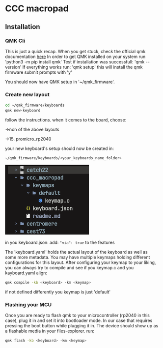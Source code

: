 # CCC macropad

## Installation

### QMK Cli
This is just a quick recap. When you get stuck, check the official qmk documentation [here](https://docs.qmk.fm/newbs_getting_started)
In order to get QMK installed on your system run
'python3 -m pip install qmk'
Test if installation was successfull:
'qmk --version'
If everything works run:
'qmk setup'
this will install the qmk firmware
submit prompts with 'y'

You should now have QMK setup in '~/qmk_firmware'.

### Create new layout
```bash
cd ~/qmk_firmware/keyboards
qmk new-keyboard
```

follow the instructions. when it comes to the board, choose: 

->non of the above layouts

->15. promicro_rp2040

your new keyboard's setup should now be created in: 

```bash
~/qmk_firmware/keyboards/<your_keyboards_name_folder>
```

![image](images/qmk_keyboard_files.png)

in you keyboard.json:
add: `"via": true` to the features

The 'keyboard.yaml' holds the actual layout of the keyboard as well as some more metadata.
You may have multiple keymaps holding different configurations for this layout.
After configuring your keymap to your liking, you can always try to compile and see if you keymap.c and you kayboard.yaml align:

```bash
qmk compile -kb <keyboard> -km <keymap>
```

if not defined differently you keymap is just 'default'

### Flashing your MCU
Once you are ready to flash qmk to your microcontroller (rp2040 in this case), plug it in and set it into bootloader mode.
In our case that requires pressing the boot button while plugging it in. The device should show up as a flashable media in your files-explorer.
run:

```bash
qmk flash -kb <keyboard> -km <keymap>
```
